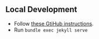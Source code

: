 ## Local Development

- Follow [these GtiHub instructions](https://docs.github.com/cn/enterprise/2.14/user/articles/setting-up-your-github-pages-site-locally-with-jekyll).
- Run `bundle exec jekyll serve`
